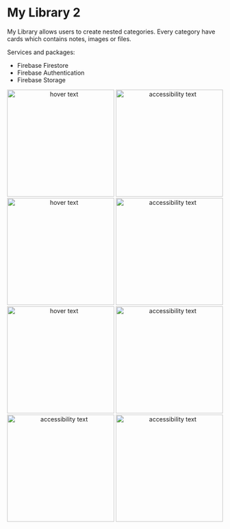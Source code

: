 # My Library 2
 My Library allows users to create nested categories. Every category have cards which contains notes, images or files.
 
 Services and packages:
  - Firebase Firestore
  - Firebase Authentication
  - Firebase Storage
<p align="center">
  <img src="https://user-images.githubusercontent.com/67066911/167431183-81cbe032-ad0d-4eda-9dd7-4dae8b9b42a7.png" width="250" title="hover text">
  <img src="https://user-images.githubusercontent.com/67066911/167431194-be7d492d-214f-4ed7-936b-f4e81277e573.png" width="250" alt="accessibility text">
  <img src="https://user-images.githubusercontent.com/67066911/167431287-cd636232-15a7-405f-b6bd-c86a6f228c77.png" width="250" title="hover text">
  <img src="https://user-images.githubusercontent.com/67066911/167431296-735a351c-7af7-4503-b957-9ca406963745.png" width="250" alt="accessibility text">
  <img src="https://user-images.githubusercontent.com/67066911/167431318-d18a85ba-6b20-4826-a292-ef30836310a6.png" width="250" title="hover text">
  <img src="https://user-images.githubusercontent.com/67066911/167431325-eebf25cd-2add-492f-87e4-014e826331ee.png" width="250" alt="accessibility text">
  <img src="https://user-images.githubusercontent.com/67066911/167432142-c2a2d997-8f7f-4aa5-b7f0-07a85a9f9af9.png" width="250" alt="accessibility text">
  <img src="https://user-images.githubusercontent.com/67066911/167432906-bf7b50df-6320-40fb-9c61-aed3464c7e3b.png" width="250" alt="accessibility text">
</p>

 

